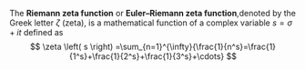 The **Riemann zeta function** or **Euler–Riemann zeta function**,denoted by the Greek letter  $\zeta$ (zeta),
is a mathematical function of a complex variable $s=\sigma +it$ defined as 
$$
\zeta \left( s \right) =\sum_{n=1}^{\infty}{\frac{1}{n^s}=\frac{1}{1^s}+\frac{1}{2^s}+\frac{1}{3^s}+\cdots}
$$
